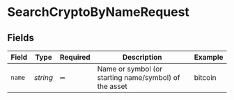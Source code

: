 # SearchCryptoByNameRequest


## Fields

| Field                                                 | Type                                                  | Required                                              | Description                                           | Example                                               |
| ----------------------------------------------------- | ----------------------------------------------------- | ----------------------------------------------------- | ----------------------------------------------------- | ----------------------------------------------------- |
| `name`                                                | *string*                                              | :heavy_minus_sign:                                    | Name or symbol (or starting name/symbol) of the asset | bitcoin                                               |